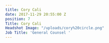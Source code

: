 ```yaml
---
title: Cory Cali
date: 2017-11-29 20:55:00 Z
position: 7
Title: Cory Cali
Headshot Image: "/uploads/cory%20circle.png"
Job Title: 'General Counsel '
---
```


